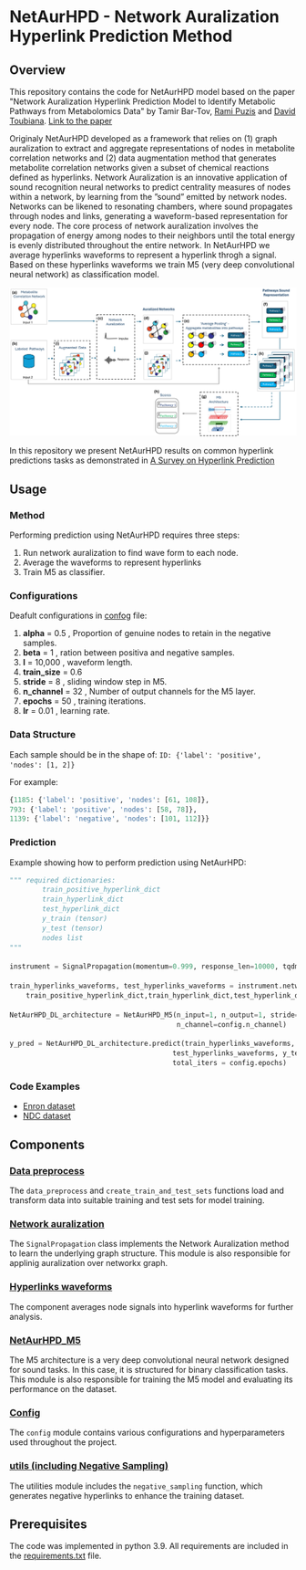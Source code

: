 # NetAurHPD - Network Auralization Hyperlink Prediction Method

## Overview
This repository contains the code for NetAurHPD model based on the paper "Network Auralization Hyperlink Prediction Model to Identify Metabolic Pathways from Metabolomics Data" by Tamir Bar-Tov, [Rami Puzis](https://scholar.google.com/citations?user=SfJ_pOYAAAAJ&hl=iw&oi=sra) and [David Toubiana](https://scholar.google.com/citations?user=-l5S-ScAAAAJ&hl=iw&oi=sra). [Link to the paper](https://arxiv.org/pdf/2410.22030)

Originaly NetAurHPD developed as a framework that relies on (1) graph auralization to extract and aggregate representations of nodes in metabolite correlation networks and (2) data augmentation method that generates metabolite correlation networks given a subset of chemical reactions defined as hyperlinks. Network Auralization is an innovative application of sound recognition neural networks to predict centrality measures of nodes within a network, by learning from the ”sound” emitted by network nodes. Networks can be likened to resonating chambers, where sound propagates through nodes and links, generating a waveform-based representation for every node. The core process of network auralization involves the propagation of energy among nodes to their neighbors until the total energy is evenly distributed throughout the entire network. In NetAurHPD we average hyperlinks waveforms to represent a hyperlink throgh a signal. Based on these hyperlinks waveforms we train M5 (very deep convolutional neural network) as classification model.

![NetAurHPD_pipeline](https://github.com/TamirBar-Tov/NetAurHPD-Network-Auralization-Hyperlink-Prediction-Method/blob/master/NetAurHPD/NetAurHPD_pipeline.png)

In this repository we present NetAurHPD results on common hyperlink predictions tasks as demonstrated in [A Survey on Hyperlink Prediction](https://scholar.harvard.edu/sites/scholar.harvard.edu/files/canc/files/2207.02911.pdf)

## Usage
### Method
Performing prediction using NetAurHPD requires three steps:
1. Run network auralization to find wave form to each node.
2. Average the waveforms to represent hyperlinks
3. Train M5 as classifier.

### Configurations
Deafult configurations in [confog](https://github.com/TamirBar-Tov/NetAurHPD-Network-Auralization-Hyperlink-Prediction-Method/blob/master/NetAurHPD/config.py) file:
1. **alpha** = 0.5 , Proportion of genuine nodes to retain in the negative samples.
2. **beta** = 1 , ration between positiva and negative samples.
3. **l** = 10,000 , waveform length.
4. **train_size** = 0.6
5. **stride** = 8 , sliding window step in M5.
6. **n_channel** = 32 , Number of output channels for the M5 layer. 
7. **epochs** = 50 , training iterations.
8. **lr** = 0.01 , learning rate.

### Data Structure
Each sample should be in the shape of: `ID: {'label': 'positive', 'nodes': [1, 2]}`

For example:
```python
{1185: {'label': 'positive', 'nodes': [61, 108]}, 
793: {'label': 'positive', 'nodes': [58, 78]},
1139: {'label': 'negative', 'nodes': [101, 112]}}
```

### Prediction
Example showing how to perform prediction using NetAurHPD:
```python
""" required dictionaries: 
        train_positive_hyperlink_dict
        train_hyperlink_dict
        test_hyperlink_dict
        y_train (tensor)
        y_test (tensor)
        nodes list
"""

instrument = SignalPropagation(momentum=0.999, response_len=10000, tqdm=lambda x: x, device) 

train_hyperlinks_waveforms, test_hyperlinks_waveforms = instrument.networkx_auralization(
    train_positive_hyperlink_dict,train_hyperlink_dict,test_hyperlink_dict,nodes,how_graph=True)

NetAurHPD_DL_architecture = NetAurHPD_M5(n_input=1, n_output=1, stride=config.stride,
                                         n_channel=config.n_channel)
                                         
y_pred = NetAurHPD_DL_architecture.predict(train_hyperlinks_waveforms, y_train, 
                                        test_hyperlinks_waveforms, y_test,lr=config.lr,
                                        total_iters = config.epochs)

```
### Code Examples
- [Enron dataset](https://github.com/TamirBar-Tov/NetAurHPD-Network-Auralization-Hyperlink-Prediction-Method/tree/master/Examples/Enron)
- [NDC dataset](https://github.com/TamirBar-Tov/NetAurHPD-Network-Auralization-Hyperlink-Prediction-Method/tree/master/Examples/NDC)

## Components
### [Data preprocess](https://github.com/TamirBar-Tov/NetAurHPD-Network-Auralization-Hyperlink-Prediction-Method/blob/master/Examples/data_preprocess.py)
The `data_preprocess` and `create_train_and_test_sets` functions load and transform data into suitable training and test sets for model training.

### [Network auralization](https://github.com/TamirBar-Tov/NetAurHPD-Network-Auralization-Hyperlink-Prediction-Method/blob/master/NetAurHPD/network_auralization.py)
The `SignalPropagation` class implements the Network Auralization method to learn the underlying graph structure. This module is also responsible for applinig auralization over networkx graph.

### [Hyperlinks waveforms](https://github.com/TamirBar-Tov/NetAurHPD-Network-Auralization-Hyperlink-Prediction-Method/blob/master/NetAurHPD/hyperlinks_waveforms.py)
The component averages node signals into hyperlink waveforms for further analysis.

### [NetAurHPD_M5](https://github.com/TamirBar-Tov/NetAurHPD-Network-Auralization-Hyperlink-Prediction-Method/blob/master/NetAurHPD/NetAurHPD_M5.py)
The M5 architecture is a very deep convolutional neural network designed for sound tasks. In this case, it is structured for binary classification tasks. This module is also responsible for training the M5 model and evaluating its performance on the dataset.

### [Config](https://github.com/TamirBar-Tov/NetAurHPD-Network-Auralization-Hyperlink-Prediction-Method/blob/master/NetAurHPD/config.py)
The `config` module contains various configurations and hyperparameters used throughout the project.

### [utils (including Negative Sampling)](https://github.com/TamirBar-Tov/NetAurHPD-Network-Auralization-Hyperlink-Prediction-Method/blob/master/Examples/utils.py)
The utilities module includes the `negative_sampling` function, which generates negative hyperlinks to enhance the training dataset.


## Prerequisites
The code was implemented in python 3.9. All requirements are included in the [requirements.txt](https://github.com/TamirBar-Tov/NetAurHPD-Network-Auralization-Hyperlink-Prediction-Method/blob/master/NetAurHPD/requirments.txt) file.
